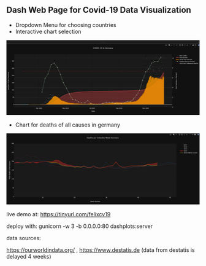 ## Dash Web Page for Covid-19 Data Visualization

- Dropdown Menu for choosing countries
- Interactive chart selection

![gerex](img/gerex.jpg)



- Chart for deaths of all causes in germany

![gertd](img/gertd.jpg)


live demo at: https://tinyurl.com/felixcv19

deploy with: gunicorn -w 3 -b 0.0.0.0:80 dashplots:server


data sources:

https://ourworldindata.org/ , https://www.destatis.de (data from destatis is delayed 4 weeks)
